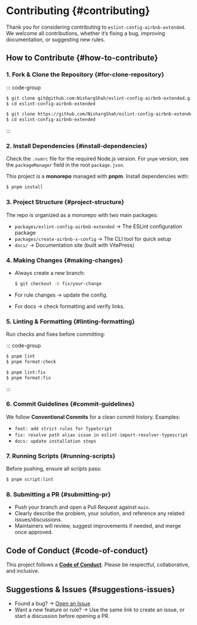 # Contributing {#contributing}

Thank you for considering contributing to `eslint-config-airbnb-extended`. We welcome all contributions, whether it’s fixing a bug, improving documentation, or suggesting new rules.

## How to Contribute {#how-to-contribute}

### 1. Fork & Clone the Repository {#for-clone-repository}

::: code-group

```sh [SSH]
$ git clone git@github.com:NishargShah/eslint-config-airbnb-extended.git
$ cd eslint-config-airbnb-extended
```

```sh [HTTPS]
$ git clone https://github.com/NishargShah/eslint-config-airbnb-extended.git
$ cd eslint-config-airbnb-extended
```

:::

### 2. Install Dependencies {#install-dependencies}

Check the `.nvmrc` file for the required Node.js version. For `pnpm` version, see the `packageManager` field in the root `package.json`.

This project is a **monorepo** managed with **pnpm**. Install dependencies with:

```sh
$ pnpm install
```

### 3. Project Structure {#project-structure}

The repo is organized as a monorepo with two main packages:

- `packages/eslint-config-airbnb-extended` → The ESLint configuration package
- `packages/create-airbnb-x-config` → The CLI tool for quick setup
- `docs/` → Documentation site (built with VitePress)

### 4. Making Changes {#making-changes}

- Always create a new branch:

  ```sh
  $ git checkout -b fix/your-change
  ```

- For rule changes → update the config.
- For docs → check formatting and verify links.

### 5. Linting & Formatting {#linting-formatting}

Run checks and fixes before committing:

::: code-group

```sh [Check]
$ pnpm lint
$ pnpm format:check
```

```sh [Fix]
$ pnpm lint:fix
$ pnpm format:fix
```

:::

### 6. Commit Guidelines {#commit-guidelines}

We follow **Conventional Commits** for a clean commit history. Examples:

- `feat: add strict rules for TypeScript`
- `fix: resolve path alias issue in eslint-import-resolver-typescript`
- `docs: update installation steps`

### 7. Running Scripts {#running-scripts}

Before pushing, ensure all scripts pass:

```sh
$ pnpm script:lint
```

### 8. Submitting a PR {#submitting-pr}

- Push your branch and open a Pull Request against `main`.
- Clearly describe the problem, your solution, and reference any related issues/discussions.
- Maintainers will review, suggest improvements if needed, and merge once approved.

## Code of Conduct {#code-of-conduct}

This project follows a [**Code of Conduct**](https://github.com/NishargShah/eslint-config-airbnb-extended/blob/master/CODE_OF_CONDUCT.md). Please be respectful, collaborative, and inclusive.

## Suggestions & Issues {#suggestions-issues}

- Found a bug? → [Open an Issue](https://github.com/NishargShah/eslint-config-airbnb-extended/issues/new/choose)
- Want a new feature or rule? → Use the same link to create an issue, or start a discussion before opening a PR.
